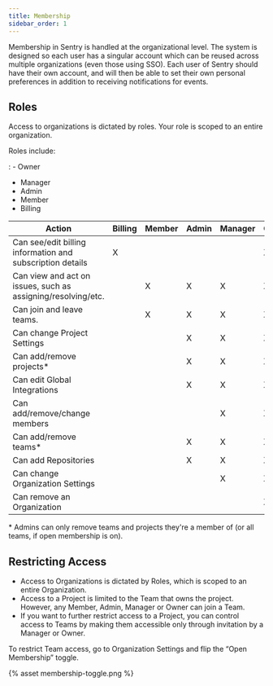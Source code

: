 ```yaml
---
title: Membership
sidebar_order: 1
---
```


Membership in Sentry is handled at the organizational level. The system is designed so each user has a singular account which can be reused across multiple organizations (even those using SSO). Each user of Sentry should have their own account, and will then be able to set their own personal preferences in addition to receiving notifications for events.

## Roles

Access to organizations is dictated by roles. Your role is scoped to an entire organization.

Roles include:

: -   Owner
  -   Manager
  -   Admin
  -   Member
  -   Billing

| Action | Billing | Member | Admin | Manager | Owner |
| --- | --- | --- | --- | --- | --- |
| Can see/edit billing information and subscription details | X |   |   |   | X |
| Can view and act on issues, such as assigning/resolving/etc. |   | X | X | X | X |
| Can join and leave teams. |   | X | X | X | X |
| Can change Project Settings |   |   | X | X | X |
| Can add/remove projects* |   |   | X | X | X |
| Can edit Global Integrations |   |   | X | X | X |
| Can add/remove/change members |   |   |   | X | X |
| Can add/remove teams* |   |   | X | X | X |
| Can add Repositories |   |   | X | X | X |
| Can change Organization Settings |   |   |   | X | X |
| Can remove an Organization |   |   |   |   | X |

\* Admins can only remove teams and projects they're a member of (or all teams, if open membership is on).

## Restricting Access

-   Access to Organizations is dictated by Roles, which is scoped to an entire Organization.
-   Access to a Project is limited to the Team that owns the project. However, any Member, Admin, Manager or Owner can join a Team.
-   If you want to further restrict access to a Project, you can control access to Teams by making them accessible only through invitation by a Manager or Owner.

To restrict Team access, go to Organization Settings and flip the “Open Membership” toggle.

{% asset membership-toggle.png %}
